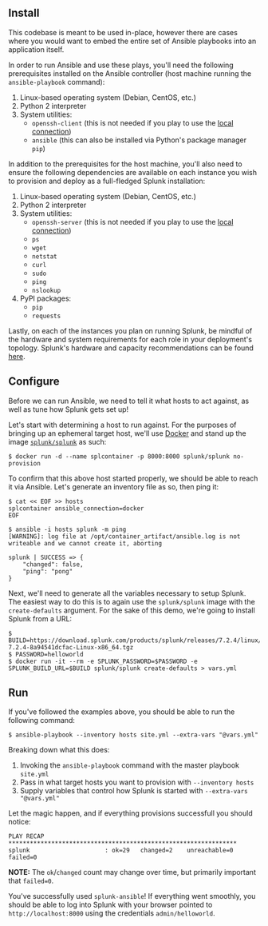 ## Install ##

This codebase is meant to be used in-place, however there are cases where you would want to embed the entire set of Ansible playbooks into an application itself.

In order to run Ansible and use these plays, you'll need the following prerequisites installed on the Ansible controller (host machine running the `ansible-playbook` command):
1. Linux-based operating system (Debian, CentOS, etc.)
2. Python 2 interpreter
3. System utilities:
    * `openssh-client` (this is not needed if you play to use the [local connection](https://docs.ansible.com/ansible/latest/user_guide/playbooks_delegation.html#local-playbooks))
    * `ansible` (this can also be installed via Python's package manager `pip`)

In addition to the prerequisites for the host machine, you'll also need to ensure the following dependencies are available on each instance you wish to provision and deploy as a full-fledged Splunk installation:
1. Linux-based operating system (Debian, CentOS, etc.)
2. Python 2 interpreter
3. System utilities:
    * `openssh-server` (this is not needed if you play to use the [local connection](https://docs.ansible.com/ansible/latest/user_guide/playbooks_delegation.html#local-playbooks))
    * `ps`
    * `wget`
    * `netstat`
    * `curl`
    * `sudo` 
    * `ping`
    * `nslookup`
4. PyPI packages:
    * `pip`
    * `requests`

Lastly, on each of the instances you plan on running Splunk, be mindful of the hardware and system requirements for each role in your deployment's topology. Splunk's hardware and capacity recommendations can be found [here](https://docs.splunk.com/Documentation/Splunk/7.2.4/Installation/Systemrequirements).


## Configure ##

Before we can run Ansible, we need to tell it what hosts to act against, as well as tune how Splunk gets set up!

Let's start with determining a host to run against. For the purposes of bringing up an ephemeral target host, we'll use [Docker](https://www.docker.com/) and stand up the image [`splunk/splunk`](https://hub.docker.com/r/splunk/splunk/) as such:
```
$ docker run -d --name splcontainer -p 8000:8000 splunk/splunk no-provision
```

To confirm that this above host started properly, we should be able to reach it via Ansible. Let's generate an inventory file as so, then ping it:
```
$ cat << EOF >> hosts
splcontainer ansible_connection=docker
EOF

$ ansible -i hosts splunk -m ping
[WARNING]: log file at /opt/container_artifact/ansible.log is not writeable and we cannot create it, aborting

splunk | SUCCESS => {
    "changed": false,
    "ping": "pong"
}
```

Next, we'll need to generate all the variables necessary to setup Splunk. The easiest way to do this is to again use the `splunk/splunk` image with the `create-defaults` argument. For the sake of this demo, we're going to install Splunk from a URL:
```
$ BUILD=https://download.splunk.com/products/splunk/releases/7.2.4/linux/splunk-7.2.4-8a94541dcfac-Linux-x86_64.tgz
$ PASSWORD=helloworld
$ docker run -it --rm -e SPLUNK_PASSWORD=$PASSWORD -e SPLUNK_BUILD_URL=$BUILD splunk/splunk create-defaults > vars.yml
```

## Run ##

If you've followed the examples above, you should be able to run the following command:
```
$ ansible-playbook --inventory hosts site.yml --extra-vars "@vars.yml"
```

Breaking down what this does:
1. Invoking the `ansible-playbook` command with the master playbook `site.yml`
2. Pass in what target hosts you want to provision with `--inventory hosts`
3. Supply variables that control how Splunk is started with `--extra-vars "@vars.yml"`

Let the magic happen, and if everything provisions successfull you should notice:
```
PLAY RECAP ****************************************************************
splunk                     : ok=29   changed=2    unreachable=0    failed=0
```
__NOTE:__ The `ok`/`changed` count may change over time, but primarily important that `failed=0`.

You've successfully used `splunk-ansible`! If everything went smoothly, you should be able to log into Splunk with your browser pointed to `http://localhost:8000` using the credentials `admin/helloworld`.
